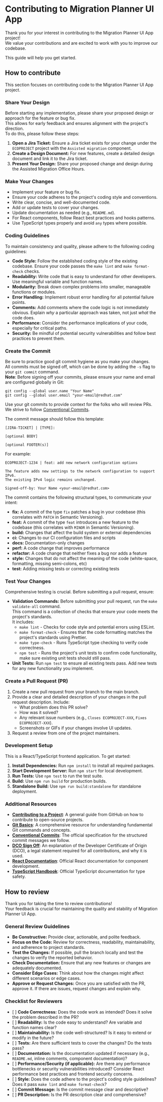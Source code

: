 # Contributing to Migration Planner UI App

Thank you for your interest in contributing to the Migration Planner UI App project!  
We value your contributions and are excited to work with you to improve our codebase.

This guide will help you get started.

## How to contribute

This section focuses on contributing code to the Migration Planner UI App project.

### Share Your Design

Before starting any implementation, please share your proposed design or approach for the feature or bug fix.  
This allows for early feedback and ensures alignment with the project's direction.  
To do this, please follow these steps:

1. **Open a Jira Ticket:** Ensure a Jira ticket exists for your change under the `ECOPROJECT` project with the `Assisted migration` component.
2. **Create a Design Document:** For new features, create a detailed design document and link it to the Jira ticket.
3. **Present Your Design:** Share your proposed change and design during the Assisted Migration Office Hours.

### Make Your Changes

* Implement your feature or bug fix.
* Ensure your code adheres to the project's coding style and conventions.
* Write clear, concise, and well-documented code.
* Add or update tests to cover your changes.
* Update documentation as needed (e.g., `README.md`).
* For React components, follow React best practices and hooks patterns.
* Use TypeScript types properly and avoid `any` types where possible.

### Coding Guidelines

To maintain consistency and quality, please adhere to the following coding guidelines:

* **Code Style:** Follow the established coding style of the existing codebase. Ensure your code passes the `make lint` and `make format-check` checks.
* **Readability:** Write code that is easy to understand for other developers. Use meaningful variable and function names.
* **Modularity:** Break down complex problems into smaller, manageable functions or modules.
* **Error Handling:** Implement robust error handling for all potential failure points.
* **Comments:** Add comments where the code logic is not immediately obvious. Explain *why* a particular approach was taken, not just *what* the code does.
* **Performance:** Consider the performance implications of your code, especially for critical paths.
* **Security:** Be mindful of potential security vulnerabilities and follow best practices to prevent them.

### Create the Commit

Be sure to practice good git commit hygiene as you make your changes.  
All commits must be signed off, which can be done by adding the `-s` flag to your `git commit` command.  
**Note**: Before signing off your commits, please ensure your name and email are configured globally in Git:
```shell
git config --global user.name "Your Name"
git config --global user.email "your-email@redhat.com"
```
Use your git commits to provide context for the folks who will review PRs. We strive to follow [Conventional Commits](https://www.conventionalcommits.org/en/v1.0.0/).

The commit message should follow this template:

```shell
[JIRA-TICKET] | [TYPE]: 

[optional BODY]

[optional FOOTER(s)]
```

For example:
```shell
ECOPROJECT-1234 | feat: add new network configuration options

The feature adds new settings to the network configuration to support IPv6.
The existing IPv4 logic remains unchanged.

Signed-off-by: Your Name <your-email@redhat.com>
```

The commit contains the following structural types, to communicate your intent:

* **fix:** A commit of the type `fix` patches a bug in your codebase (this correlates with `PATCH` in Semantic Versioning).
* **feat:** A commit of the type `feat` introduces a new feature to the codebase (this correlates with `MINOR` in Semantic Versioning).
* **build:** Changes that affect the build system or external dependencies
* **ci:** Changes to our CI configuration files and scripts
* **docs:** Documentation-only changes
* **perf:** A code change that improves performance
* **refactor:** A code change that neither fixes a bug nor adds a feature
* **style:** Changes that do not affect the meaning of the code (white-space, formatting, missing semi-colons, etc)
* **test:** Adding missing tests or correcting existing tests

### Test Your Changes

Comprehensive testing is crucial. Before submitting a pull request, ensure:

* **Validation Commands:** Before submitting your pull request, run the `make validate-all` command.  
This command is a collection of checks that ensure your code meets the project's standards.  
It includes:
  * `make lint` - Checks for code style and potential errors using ESLint.
  * `make format-check` - Ensures that the code formatting matches the project's standards using Prettier.
  * `make type-check` - Runs TypeScript type checking to verify code correctness.
  * `npm test` - Runs the project's unit tests to confirm code functionality, make sure existing unit tests should still pass.
* **Unit Tests:** Run `npm test` to ensure all existing tests pass. Add new tests for any new functionality you implement.

### Create a Pull Request (PR)

1. Create a new pull request from your branch to the main branch.
2. Provide a clear and detailed description of your changes in the pull request description. Include:
   * What problem does this PR solve?
   * How was it solved?
   * Any relevant issue numbers (e.g., `Closes ECOPROJECT-XXX`, `Fixes ECOPROJECT-XXX`).
   * Screenshots or GIFs if your changes involve UI updates.
3. Request a review from one of the project maintainers.

### Development Setup

This is a React/TypeScript frontend application. To get started:

1. **Install Dependencies:** Run `npm install` to install all required packages.
2. **Start Development Server:** Run `npm start` for local development.
3. **Run Tests:** Use `npm test` to run the test suite.
4. **Build:** Use `npm run build` for production builds.
5. **Standalone Build:** Use `npm run build:standalone` for standalone deployment.

### Additional Resources

* [**Contributing to a Project**](https://docs.github.com/en/get-started/exploring-projects-on-github/contributing-to-a-project): A general guide from GitHub on how to contribute to open-source projects.
* [**Git Basics**](https://git-scm.com/book/en/v2/Git-Basics-Getting-a-Git-Repository): A comprehensive resource for understanding fundamental Git commands and concepts.
* [**Conventional Commits**](https://www.conventionalcommits.org/en/v1.0.0/): The official specification for the structured commit messages we follow.
* [**DCO Sign Off**](https://cert-manager.io/docs/contributing/sign-off/): An explanation of the Developer Certificate of Origin (DCO), a legal statement required for all contributions, and why it is used.
* [**React Documentation**](https://react.dev/): Official React documentation for component development.
* [**TypeScript Handbook**](https://www.typescriptlang.org/docs/): Official TypeScript documentation for type safety.


## How to review

Thank you for taking the time to review contributions!  
Your feedback is crucial for maintaining the quality and stability of Migration Planner UI App.

### General Review Guidelines

* **Be Constructive:** Provide clear, actionable, and polite feedback.
* **Focus on the Code:** Review for correctness, readability, maintainability, and adherence to project standards.
* **Test the Changes:** If possible, pull the branch locally and test the changes to verify the reported behavior.
* **Check Documentation:** Ensure that any new features or changes are adequately documented.
* **Consider Edge Cases:** Think about how the changes might affect different scenarios or edge cases.
* **Approve or Request Changes:** Once you are satisfied with the PR, approve it. If there are issues, request changes and explain why.

### Checklist for Reviewers

* \[ \] **Code Correctness:** Does the code work as intended? Does it solve the problem described in the PR?
* \[ \] **Readability:** Is the code easy to understand? Are variable and function names clear?
* \[ \] **Maintainability:** Is the code well-structured? Is it easy to extend or modify in the future?
* \[ \] **Tests:** Are there sufficient tests to cover the changes? Do the tests pass?
* \[ \] **Documentation:** Is the documentation updated if necessary (e.g., `README.md`, inline comments, component documentation)?
* \[ \] **Performance/Security (if applicable):** Are there any performance bottlenecks or security vulnerabilities introduced? Consider React performance best practices and frontend security concerns.
* \[ \] **Style:** Does the code adhere to the project's coding style guidelines? Does it pass `make lint` and `make format-check`?
* \[ \] **Commit Message:** Is the commit message clear and descriptive?
* \[ \] **PR Description:** Is the PR description clear and comprehensive?
